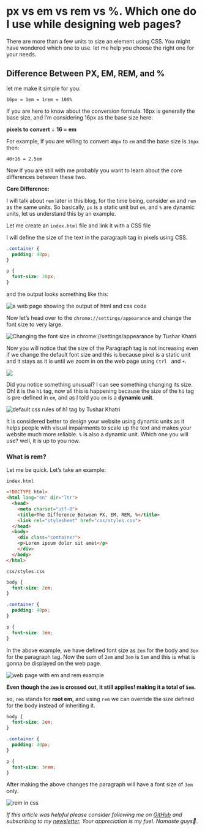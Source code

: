 # px vs em vs rem vs %. Which one do I use while designing web pages?

There are more than a few units to size an element using CSS. You might have wondered which one to use. let me help you choose the right one for your needs.

## Difference Between PX, EM, REM, and %

let me make it simple for you:

`16px = 1em = 1rem = 100%`

If you are here to know about the conversion formula. 16px is generally the base size, and I’m considering 16px as the base size here:

**pixels to convert** ÷ **16 = em**

For example, If you are willing to convert `40px` to `em` and the base size is `16px` then:

`40÷16 = 2.5em`

Now If you are still with me probably you want to learn about the core differences between these two.

**Core Difference:**

I will talk about `rem` later in this blog, for the time being, consider `em` and `rem` as the same units. So basically, `px` is a static unit but `em`, and `%` are dynamic units, let us understand this by an example.

Let me create an `index.html` file and link it with a CSS file

I will define the size of the text in the paragraph tag in pixels using CSS.

```css
.container {  
  padding: 40px;  
}

p {  
  font-size: 20px;  
}
```

and the output looks something like this:

![a web page showing the output of html and css code](https://cdn.hashnode.com/res/hashnode/image/upload/v1666500980240/B2lan3W7p.png)

Now let’s head over to the `chrome://settings/appearance` and change the font size to very large.

![Changing the font size in chrome://settings/appearance by Tushar Khatri](https://cdn.hashnode.com/res/hashnode/image/upload/v1666500982171/uWyOSxGxF.png)

Now you will notice that the size of the Paragraph tag is not increasing even if we change the default font size and this is because pixel is a static unit and it stays as it is until we zoom in on the web page using `Ctrl ` and `+`.

![](https://cdn.hashnode.com/res/hashnode/image/upload/v1666500984511/J0khFNB_X.gif)

Did you notice something unusual? I can see something changing its size. Oh! it is the `h1` tag, now all this is happening because the size of the `h1` tag is pre-defined in `em`, and as I told you `em` is a **dynamic unit**.

![default css rules of h1 tag by Tushar Khatri](https://cdn.hashnode.com/res/hashnode/image/upload/v1666500986132/VDWoRmyI3.png)

It is considered better to design your website using dynamic units as it helps people with visual impairments to scale up the text and makes your website much more reliable. `%` is also a dynamic unit. Which one you will use? well, it is up to you now.

### What is rem?

Let me be quick. Let’s take an example:

`index.html`
```html
<!DOCTYPE html>  
<html lang="en" dir="ltr">  
  <head>  
    <meta charset="utf-8">  
    <title>The Difference Between PX, EM, REM, %</title>  
    <link rel="stylesheet" href="css/styles.css">  
  </head>  
  <body>  
    <div class="container">  
    <p>Lorem ipsum dolor sit amet</p>  
    </div>  
  </body>  
</html>
```

`css/styles.css`
```css
body {  
  font-size: 2em;  
}

.container {  
  padding: 40px;  
}

p {  
  font-size: 3em;  
}
```

In the above example, we have defined font size as `2em` for the body and `3em` for the paragraph tag. Now the sum of `2em` and `3em` is `5em` and this is what is gonna be displayed on the web page.

![web page with em and rem example](https://cdn.hashnode.com/res/hashnode/image/upload/v1666500987650/QKakaelzE.png)

**Even though the `2em` is crossed out, it still applies! making it a total of `5em`.**

so, `rem` stands for **root em,** and using `rem` we can override the size defined for the body instead of inheriting it.

```css
body {  
  font-size: 2em;  
}

.container {  
  padding: 40px;  
}

p {  
  font-size: 3rem;  
}
```

After making the above changes the paragraph will have a font size of `3em` only.

![rem in css](https://cdn.hashnode.com/res/hashnode/image/upload/v1666500989030/bd5lKgt7t.png)

*If this article was helpful please consider following me on [GitHub](https://github.com/tusharkhatriofficial) and subscribing to my [newsletter](https://blog.tusharkhatri.in/newsletter). Your appreciation is my fuel. Namaste guys🙏*.